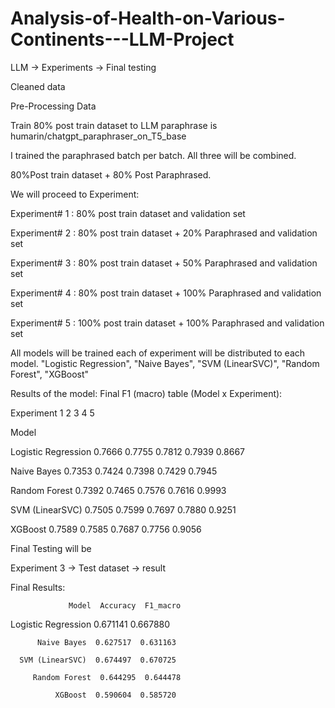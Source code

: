 # Analysis-of-Health-on-Various-Continents---LLM-Project
LLM -> Experiments -> Final testing  

Cleaned data

Pre-Processing Data

Train 80% post train dataset to LLM paraphrase is humarin/chatgpt_paraphraser_on_T5_base 

I trained the paraphrased batch per batch. All three will be combined.

80%Post train dataset + 80% Post Paraphrased.

We will proceed to Experiment:

Experiment# 1 : 80% post train dataset and validation set 

Experiment# 2 : 80% post train dataset + 20% Paraphrased and validation set

Experiment# 3 : 80% post train dataset + 50% Paraphrased and validation set

Experiment# 4 : 80% post train dataset + 100% Paraphrased and validation set

Experiment# 5 : 100% post train dataset + 100% Paraphrased and validation set

All models will be trained each of experiment will be distributed to each model.
"Logistic Regression", "Naive Bayes", "SVM (LinearSVC)", "Random Forest", "XGBoost"


Results of the model:
Final F1 (macro) table (Model x Experiment):

Experiment                1       2       3       4       5

Model

Logistic Regression  0.7666  0.7755  0.7812  0.7939  0.8667

Naive Bayes          0.7353  0.7424  0.7398  0.7429  0.7945

Random Forest        0.7392  0.7465  0.7576  0.7616  0.9993

SVM (LinearSVC)      0.7505  0.7599  0.7697  0.7880  0.9251

XGBoost              0.7589  0.7585  0.7687  0.7756  0.9056

Final Testing will be 

Experiment 3 -> Test dataset -> result

Final Results:

                 Model  Accuracy  F1_macro
                 
  Logistic Regression  0.671141  0.667880

          Naive Bayes  0.627517  0.631163

      SVM (LinearSVC)  0.674497  0.670725

         Random Forest  0.644295  0.644478

              XGBoost  0.590604  0.585720
